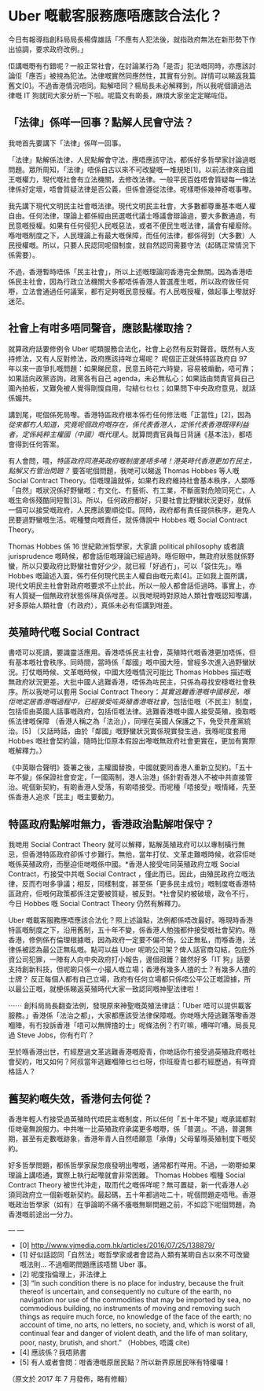 # Uber 嘅載客服務應唔應該合法化？

今日有報導指創科局局長楊偉雄話「不應有人犯法後，就指政府無法在新形勢下作出協調，要求政府改例。」

佢講嘅嘢有冇錯呢？一般正常社會，在討論某行為「是否」犯法嘅同時，亦應該討論佢「應否」被視為犯法。法律嘅實然同應然性，其實有分別。詳情可以睇返我篇舊文[0]。不過香港情況唔同。點解唔同？楊局長未必解釋到，所以我呢個讀過法律嘅 IT 狗就同大家分析一下啦。呢篇文有啲長，麻煩大家坐定定睇咗佢。

## 「法律」係咩一回事？點解人民會守法？

我哋首先要講下「法律」係咩一回事。

「法律」點解係法律，人民點解會守法，應唔應該守法，都係好多哲學家討論過嘅問題。眾所周知，「法律」唔係自古以來不可改變嘅一堆規矩[1]。以前法律來自國王嘅權力，現代嘅社會有立法機關，去修改法律。一般平民百姓唔會質疑每一條法律係好定壞，唔會質疑法律是否公義，但係會遵從法律。呢樣嘢係幾神奇嘅事嚟。

我先講下現代文明民主社會嘅法律。現代文明民主社會，大多數都尊重基本嘅人權自由。任何法律，理論上都係經由民選嘅代議士喺議會辯論過，要大多數通過，有民意嘅授權。如果有任何侵犯人民嘅惡法，或者不便民生嘅法律，議會有權廢除。喺咁嘅制度之下，人民理論上有最大嘅保障，而任何法律，都係得到（大多數）人民授權嘅。所以，只要人民認同呢個制度，就自然認同需要守法（起碼正常情況下係需要）。

不過，香港暫時唔係「民主社會」，所以上述嘅理論同香港完全無關。因為香港唔係民主社會，因為行政立法機關大多都唔係香港人普選產生嘅，所以政府做任何嘢，立法會通過任何議案，都冇足夠嘅民意授權。冇人民嘅授權，做起事上嚟就好迷茫。

## 社會上有咁多唔同聲音，應該點樣取捨？

就算政府話要修例令 Uber 呢類服務合法化，社會上必然有反對聲音。既然有人支持修法，又有人反對修法，政府應該持咩立場呢？ 呢個正正就係特區政府自 97 年以來一直爭扎嘅問題：如果睇民意，民意五時花六時變，容易被煽動，唔可靠；如果話向政黨咨詢，政黨各有自己 agenda，未必無私心；如果話由問責官員自己圍內拍板，又難免被人覺得剛愎自用，勾結乜乜乜；如果問下中央政府意見，就話係媚共。

講到尾，呢個係死局嚟。香港特區政府根本係冇任何修法嘅「正當性」[2]，因為*從來都冇人知道，究竟呢個政府嘅存在，係代表香港人，定係代表香港既得利益者，定係純粹主權國（中國）嘅代理人*。就算問責官員每日背誦《基本法》，都唔會得到任何答案。

有人會問，喂，*特區政府同港英政府嘅制度差唔多啫！港英時代香港更加冇民主，點解又冇管治問題？* 要答呢個問題，我哋可以睇返 Thomas Hobbes 等人嘅 Social Contract Theory。佢嘅理論就係，如果冇政府維持社會基本秩序，人類喺「自然」嘅狀況係好野蠻嘅：冇文化、冇藝術、冇工業，不斷面對危險同死亡，人嘅生命係殘酷同短暫[3]。所以，任何政府都好，只要社會比野蠻狀況更好，就係一個可以接受嘅政府，人民應該要順從佢。同時，政府都有責任提供秩序，避免人民要過野蠻嘅生活。呢種雙向嘅責任，就係傳說中 Hobbes 嘅 Social Contract Theory。

Thomas Hobbes 係 16 世紀歐洲哲學家，大家讀 political philosophy 或者讀 jurisprudence 嘅時候，都會話佢嘅理論已經過時。喺佢眼中，無政府狀態就係野蠻，所以只要政府比野蠻社會好少少，就已經「好過冇」，可以「袋住先」。喺 Hobbes 嘅論述入面，係冇任何現代民主人權自由嘅元素[4]。正如我上面所講，現代文明民主社會對政府嘅要求不止於此，所以一般人都會話佢過時。事實上，亦有人質疑一個無政府狀態係咪真係咁差。以我哋現時對原始人類社會嘅認知嚟講，好多原始人類社會（冇政府），真係未必有佢講到咁差。

## 英殖時代嘅 Social Contract

書唔可以死讀，要識靈活應用。香港唔係民主社會，英殖時代嘅香港更加唔係，但有基本嘅社會秩序。同時間，當時係「鄰國」嘅中國大陸，曾經多次進入過野蠻狀況。打仗嘅時候、文革嘅時候，中國大陸嘅情況可能比 Thomas Hobbes 描述嘅無政府狀況更差。大批中國人逃難香港，唔係為咗民主，只係為尋找安穩嘅社會秩序。所以我哋可以套用 Social Contract Theory：*其實逃難香港嘅中國移民，喺佢哋定居香港嘅過程中，已經接受咗英殖香港嘅社會*，包括佢嘅（不民主）制度，包括佢由英國人話事嘅政府，包括佢嘅法律。逃難香港嘅中國人接受英殖，換取嘅係法律嘅保障 （香港人稱之為「法治」），同埋在英國人保護之下，免受共產黨統治。[5] （又話時話，由於「鄰國」嘅野蠻狀況實係現實發生過，我喺呢度套用 Hobbes 嘅社會契約論，隨時比佢原本假設出嚟嘅無政府社會更實在，更加有實際嘅解釋力。）

《中英聯合聲明》簽署之後，主權國替換，中國就要同香港人重新立契約。「五十年不變」係保證社會安定，「一國兩制，港人治港」係針對香港人不被中共直接管治。呢個新契約，有啲香港人受落，有啲唔接受。而呢種「唔接受」嘅情緒，先至係香港人追求「民主」嘅主要動力。

## 特區政府點解咁無力，香港政治點解咁保守？

我哋用 Social Contract Theory 就可以解釋，點解英殖政府可以以專制橫行無忌，但香港特區政府卻係寸步難行。無他，當年打仗、文革走難嘅時候，收容佢哋嘅係英殖政府，而壓迫佢哋嘅係中國。*香港人接受咗同英殖政府立嘅 Social Contract，冇接受中共嘅 Social Contract ，僅此而已。因此，由殖民政府立嘅法律，反而冇咁多爭議；相反，同樣制度，甚至係「更多民主成份」嘅制度嘅香港特區政府，佢嘅何政策都係注定要被質疑，被反對。*社會契約被破壞，政令不行，今日 Hobbes 嘅 Social Contract Theory 仍然有解釋力。

Uber 嘅載客服務應唔應該合法化？照上述論點，法例都係唔改最好。喺現時香港特區嘅制度之下，沿用舊制，五十年不變，係香港人勉強都仲接受嘅社會契約。喺香港，修例係冇倫理根據嘅，因為政府一定要不偏不倚，公正無私，而喺香港，法律係被認為最公正無私嘅。點可以益 Uber 呢啲公司架？俾人話官商勾結，包庇外資公司犯罪，一陣有人向中央政府打小報告，邊個孭鑊？雖然好多「IT 狗」話要支持創新科技，但呢啲只係一小撮人嘅立場；香港有幾多人揸的士？有幾多人揸的士牌？ 反正每個人都有自己立場，政府有任何立場都只係唔公平公正嘅證據，所以最公正嘅，就梗係睇返英殖時代大家一致認同嘅神聖法律啦！

⋯⋯ 創科局局長翻查法例，發現原來神聖嘅英殖法律話：「Uber 唔可以提供載客服務。」香港係「法治之都」，大家都應該受法律保障嘅。你哋喺大陸逃難落嚟香港嗰陣，有冇投訴香港「唔可以無牌揸的士」呢條法例？冇吖嘛，嘈咩吖嘈。局長見過 Steve Jobs，你有冇吖？

至於喺香港出世，冇經歷過文革逃難香港嘅廢青，你哋話你冇接受過英殖政府嘅社會契約，咁又如何？阿叔當年逃難嗰陣乜乜乜呀，你班廢青乜都冇經歷過，有咩資格話人？

## 舊契約嘅失效，香港何去何從？

香港年輕人冇接受過英殖時代唔民主嘅制度，所以任何「五十年不變」嘅承諾都對佢哋毫無說服力。中共唯一比英殖政府承諾更多嘅嘢，係「普選」。不過，普選無期，甚至有走數嘅跡象，香港年青人自然唔願意「承傳」父母輩喺英殖制度下嘅契約。

好多哲學問題，都係哲學家屎忽痕發明出嚟嘅，通常都冇咩用。不過，一啲嘢如果理論上講唔通，實際上執行起嚟就會非常困難。 Thomas Hobbes 嗰種 Social Contract Theory 被世代沖走，取而代之嘅係咩呢？無可置疑，新一代香港人必須同政府立一個新嘅新契約。最起碼，五十年都過咗二十，呢個問題走唔甩。香港嘅政治哲學家（如有）在爭論啲不痛不癢嘅無聊問題之前，不如諗下呢個問題，為香港嘅前途出一分力。

— —

- [0] http://www.vjmedia.com.hk/articles/2016/07/25/138879/
- [1] 好似話認同「自然法」嘅哲學家或者會認為人類有某啲自古以來不可改變嘅法則… 不過嗰啲問題應該唔關 Uber 事。
- [2] 呢度指倫理上，非法律上
- [3] “In such condition there is no place for industry, because the fruit thereof is uncertain, and consequently no culture of the earth, no navigation nor use of the commodities that may be imported by sea, no commodious building, no instruments of moving and removing such things as require much force, no knowledge of the face of the earth; no account of time, no arts, no letters, no society, and, which is worst of all, continual fear and danger of violent death, and the life of man solitary, poor, nasty, brutish, and short.” （Hobbes, 唔識 cite)
- [4] 應該係？我唔熟書
- [5] 有人或者會問：咁香港嘅原居民點？所以新界原居民咪有特權囉！

（原文於 2017 年 7 月發佈，略有修輯）
